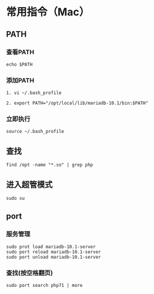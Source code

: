 # 常用指令（Mac）

## PATH

### 查看PATH

```
echo $PATH
```

### 添加PATH

```
1. vi ~/.bash_profile

2. export PATH="/opt/local/lib/mariadb-10.1/bin:$PATH"
```

### 立即执行

```
source ~/.bash_profile
```

## 查找

```
find /opt -name "*.so" | grep php
```

## 进入超管模式

```
sudo su
```

## port

### 服务管理

```
sudo prot load mariadb-10.1-server
sudo port reload mariadb-10.1-server
sudo port unload mariadb-10.1-server
```

### 查找(按空格翻页)

```
sudo port search php71 | more
```